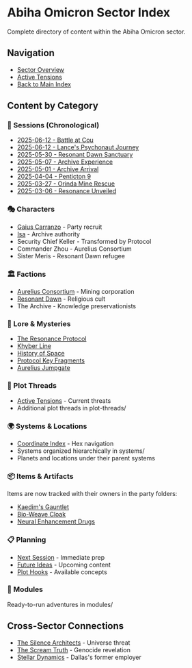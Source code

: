 # Abiha Omicron Sector Index

Complete directory of content within the Abiha Omicron sector.

## Navigation
- [Sector Overview](README.md)
- [Active Tensions](plot-threads/active-tensions.md)
- [Back to Main Index](../../MASTER-INDEX.md)

## Content by Category

### 📅 Sessions (Chronological)
- [2025-06-12 - Battle at Cou](sessions/2025-06-12-cou-approach-battle.md)
- [2025-06-12 - Lance's Psychonaut Journey](sessions/2025-06-12-lances-psychonaut-journey.md)
- [2025-05-30 - Resonant Dawn Sanctuary](sessions/2025-05-30-resonant-dawn-sanctuary.md)
- [2025-05-07 - Archive Experience](sessions/2025-05-07-archive-experience.md)
- [2025-05-01 - Archive Arrival](sessions/2025-05-01-archive-arrival.md)
- [2025-04-04 - Penticton 9](sessions/2025-04-04-penticton-9.md)
- [2025-03-27 - Orinda Mine Rescue](sessions/2025-03-27-orinda-mine-rescue.md)
- [2025-03-06 - Resonance Unveiled](sessions/2025-03-06-resonance-unveiled.md)

### 🎭 Characters
- [Gaius Carranzo](characters/gaius-carranzo.md) - Party recruit
- [Isa](characters/isa-archive-authority.md) - Archive authority
- Security Chief Keller - Transformed by Protocol
- Commander Zhou - Aurelius Consortium
- Sister Meris - Resonant Dawn refugee

### 🏛️ Factions
- [Aurelius Consortium](factions/aurelius-consortium.md) - Mining corporation
- [Resonant Dawn](factions/resonant-dawn.md) - Religious cult
- The Archive - Knowledge preservationists

### 📜 Lore & Mysteries
- [The Resonance Protocol](lore/resonance-protocol.md)
- [Khyber Line](lore/khyber-line.md)
- [History of Space](lore/history-of-space.md)
- [Protocol Key Fragments](lore/protocol-key-fragments.md)
- [Aurelius Jumpgate](lore/aurelius-jumpgate.md)

### 🎯 Plot Threads
- [Active Tensions](plot-threads/active-tensions.md) - Current threats
- Additional plot threads in plot-threads/

### 🌍 Systems & Locations
- [Coordinate Index](systems-coordinate-index.md) - Hex navigation
- Systems organized hierarchically in systems/
- Planets and locations under their parent systems

### 📦 Items & Artifacts
Items are now tracked with their owners in the party folders:
- [Kaedim's Gauntlet](../../party/kaedim-vecc/kaedim-gauntlet.md)
- [Bio-Weave Cloak](../../party/lance-bahringer/bio-weave-cloak.md)
- [Neural Enhancement Drugs](../../party/adrian-bogisich/drugs-and-compounds-reference.md)

### 📋 Planning
- [Next Session](planning/next-session/) - Immediate prep
- [Future Ideas](planning/future/) - Upcoming content
- [Plot Hooks](planning/ideas/) - Available concepts

### 🎲 Modules
Ready-to-run adventures in modules/

## Cross-Sector Connections
- [The Silence Architects](../../cross-sector/factions/silence-architects.md) - Universe threat
- [The Scream Truth](../../cross-sector/lore/the-scream-truth.md) - Genocide revelation
- [Stellar Dynamics](../../eradinus-expanse/factions/stellar-dynamics.md) - Dallas's former employer